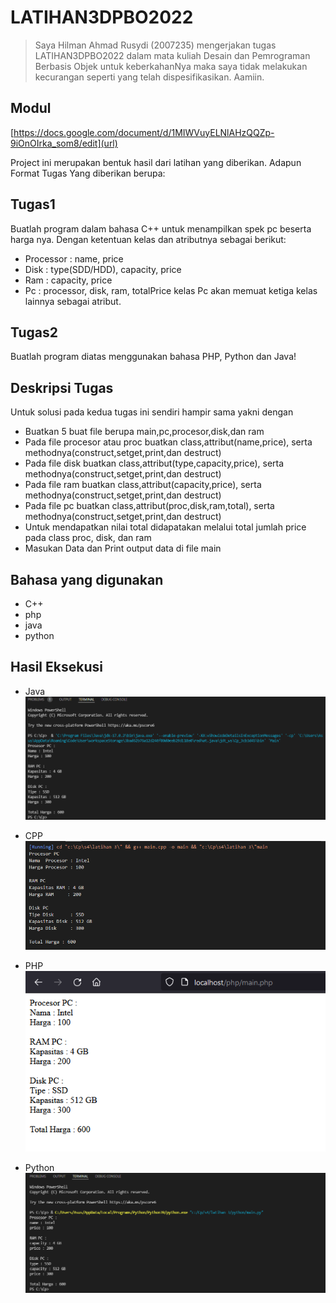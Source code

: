 # LATIHAN3DPBO2022

>Saya Hilman Ahmad Rusydi (2007235) mengerjakan tugas LATIHAN3DPBO2022 dalam mata kuliah Desain dan Pemrograman Berbasis Objek untuk keberkahanNya maka saya tidak melakukan kecurangan seperti yang telah dispesifikasikan. Aamiin.

## Modul
[https://docs.google.com/document/d/1MIWVuyELNlAHzQQZp-9iOnOIrka_som8/edit](url)

Project ini merupakan bentuk hasil dari latihan yang diberikan.
Adapun Format Tugas Yang diberikan berupa:

## Tugas1
Buatlah program dalam bahasa C++ untuk menampilkan spek pc beserta harga nya. Dengan ketentuan kelas dan atributnya sebagai berikut:
- Processor : name, price
- Disk : type(SDD/HDD), capacity, price
- Ram : capacity, price
- Pc : processor, disk, ram, totalPrice
kelas Pc akan memuat ketiga kelas lainnya sebagai atribut.

## Tugas2
Buatlah program diatas menggunakan bahasa PHP, Python dan Java!

## Deskripsi Tugas
Untuk solusi pada kedua tugas ini sendiri hampir sama yakni dengan
- Buatkan 5 buat file berupa main,pc,procesor,disk,dan ram
- Pada file procesor atau proc buatkan class,attribut(name,price), serta methodnya(construct,setget,print,dan destruct)
- Pada file disk buatkan class,attribut(type,capacity,price), serta methodnya(construct,setget,print,dan destruct)
- Pada file ram buatkan class,attribut(capacity,price), serta methodnya(construct,setget,print,dan destruct)
- Pada file pc buatkan class,attribut(proc,disk,ram,total), serta methodnya(construct,setget,print,dan destruct)
- Untuk mendapatkan nilai total didapatakan melalui total jumlah price pada class proc, disk, dan ram
- Masukan Data dan Print output data di file main

## Bahasa yang digunakan
- C++
- php
- java
- python

## Hasil Eksekusi
- Java  
![alt text](https://github.com/Ahmad1321/LATIHAN3DPBO2022/blob/main/ss/java.png)  
  
- CPP  
![alt text](https://github.com/Ahmad1321/LATIHAN3DPBO2022/blob/main/ss/cpp.png)  

- PHP  
![alt text](https://github.com/Ahmad1321/LATIHAN3DPBO2022/blob/main/ss/php.png) 

- Python  
![alt text](https://github.com/Ahmad1321/LATIHAN3DPBO2022/blob/main/ss/py.png)  
 


